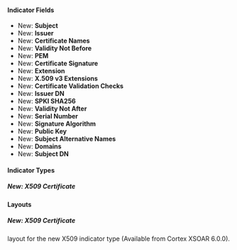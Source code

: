 
#### Indicator Fields

- New: **Subject**
- New: **Issuer**
- New: **Certificate Names**
- New: **Validity Not Before**
- New: **PEM**
- New: **Certificate Signature**
- New: **Extension**
- New: **X.509 v3 Extensions**
- New: **Certificate Validation Checks**
- New: **Issuer DN**
- New: **SPKI SHA256**
- New: **Validity Not After**
- New: **Serial Number**
- New: **Signature Algorithm**
- New: **Public Key**
- New: **Subject Alternative Names**
- New: **Domains**
- New: **Subject DN**

#### Indicator Types

##### New: X509 Certificate

#### Layouts

##### New: X509 Certificate
layout for the new X509 indicator type (Available from Cortex XSOAR 6.0.0).

